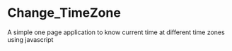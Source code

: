 # Change_TimeZone
A simple one page application to know current time at different time zones using javascript

